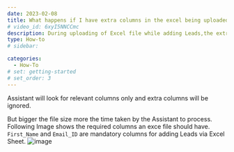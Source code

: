 ```yaml
---
date: 2023-02-08
title: What happens if I have extra columns in the excel being uploaded
# video_id: 6xyI5NNCCmc
description: During uploading of Excel file while adding Leads,the extra columns will get ignored.
type: How-to
# sidebar:

categories:
  - How-To
# set: getting-started
# set_order: 3
---
```

Assistant will look for relevant columns only and extra columns will be ignored.

But bigger the file size more the time taken by the Assistant to process.
Following Image shows the required columns an exce file should have.
`First_Name` and `Email_ID` are mandatory columns for adding Leads via Excel Sheet.
![image](../../images/excel-columns.png)